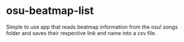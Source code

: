 # osu-beatmap-list

Simple to use app that reads beatmap information from the osu! songs folder and saves their respective link and name into a csv file.
